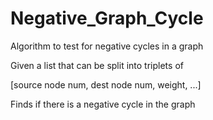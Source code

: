 # Negative_Graph_Cycle
Algorithm to test for negative cycles in a graph

Given a list that can be split into triplets of  

[source node num, dest node num, weight, ...]  

Finds if there is a negative cycle in the graph
